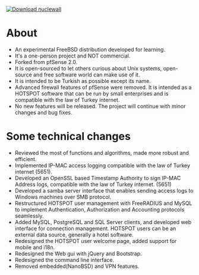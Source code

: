 [![Download nuclewall](https://img.shields.io/sourceforge/dt/nuclewall.svg)](https://sourceforge.net/projects/nuclewall/files/latest/download)
# About

- An experimental FreeBSD distribution developed for learning.
- It's a one-person project and NOT commercial.
- Forked from pfSense 2.0.
- It is open-sourced to let others curious about Unix systems, open-source and free software world can make use of it.
- It is intended to be Turkish as possible except its name.
- Advanced firewall features of pfSense were removed. It is intended as a HOTSPOT software that can be run by small enterprises and is compatible with the law of Turkey internet.
- No new features will be released. The project will continue with minor changes and bug fixes.


# Some technical changes

- Reviewed the most of functions and algorithms, made more robust and efficient.
- Implemented IP-MAC access logging compatible with the law of Turkey internet (5651).
- Developed an OpenSSL based Timestamp Authority to sign IP-MAC Address logs, compatible with the law of Turkey internet. (5651)
- Developed a samba server interface that enables sending access logs to Windows machines over SMB protocol.
- Restructured HOTSPOT user management with FreeRADIUS and MySQL to implement Authentication, Authorization and Accounting protocols seamlessly.
- Added MySQL, PostgreSQL and SQL Server clients, and developed web interface for connection management.
  HOTSPOT users can be an external data source, generally a hotel software.
- Redesigned the HOTSPOT user welcome page, added support for mobile and i18n.
- Redesigned the Web gui with jQuery and Bootstrap.
- Redesigned the command line interface.
- Removed embedded(NanoBSD) and VPN features.
